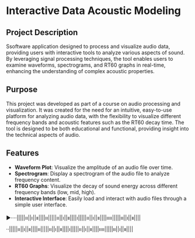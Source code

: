 
# Interactive Data Acoustic Modeling
## Project Description
Ssoftware application designed to process and visualize audio data, providing users with interactive tools to analyze various aspects of sound. By leveraging signal processing techniques, the tool enables users to examine waveforms, spectrograms, and RT60 graphs in real-time, enhancing the understanding of complex acoustic properties. 

## Purpose

This project was developed as part of a course on audio processing and visualization. It was created for the need for an intuitive, easy-to-use platform for analyzing audio data, with the flexibility to visualize different frequency bands and acoustic features such as the RT60 decay time. The tool is designed to be both educational and functional, providing insight into the technical aspects of audio.

## Features
- **Waveform Plot**: Visualize the amplitude of an audio file over time.
- **Spectrogram**: Display a spectrogram of the audio file to analyze frequency content.
- **RT60 Graphs**: Visualize the decay of sound energy across different frequency bands (low, mid, high).
- **Interactive Interface**: Easily load and interact with audio files through a simple user interface.

  
▶︎····|||||၊၊||၊||။||||၊၊|||||၊၊||၊||။||||၊|||||၊၊||၊||။||||၊၊၊၊|||||၊၊||၊||။||||··|||||၊၊||၊||။||||၊၊|||||၊၊||၊||။||||၊|||||၊၊||၊||။||||၊၊၊၊|||||၊၊||၊||။|||| 
